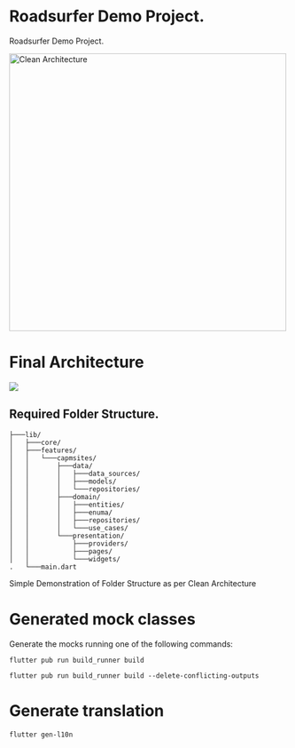 # Roadsurfer Demo Project.

Roadsurfer Demo Project.

<img src="https://i1.wp.com/resocoder.com/wp-content/uploads/2019/08/CleanArchitecture.jpg" alt="Clean Architecture" width="500"/>

# Final Architecture

<img src="https://i1.wp.com/resocoder.com/wp-content/uploads/2019/08/Clean-Architecture-Flutter-Diagram.png">

## Required Folder Structure.
```
├───lib/
│   ├───core/
│   ├───features/
│   │   └───capmsites/
│   │       ├───data/
│   │       │   ├───data_sources/
│   │       │   ├───models/
│   │       │   └───repositories/
│   │       ├───domain/
│   │       │   ├───entities/
│   │       │   ├───enuma/
│   │       │   ├───repositories/
│   │       │   └───use_cases/
│   │       └───presentation/
│   │           ├───providers/
│   │           ├───pages/
│   │           └───widgets/
.   └───main.dart
```

Simple Demonstration of Folder Structure as per Clean Architecture

# Generated mock classes

Generate the mocks running one of the following commands:

```
flutter pub run build_runner build
``` 

``` 
flutter pub run build_runner build --delete-conflicting-outputs
```

# Generate translation

```
flutter gen-l10n
``` 
